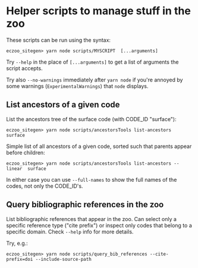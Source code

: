 # Helper scripts to manage stuff in the zoo

These scripts can be run using the syntax:
```
eczoo_sitegen> yarn node scripts/MYSCRIPT  [...arguments]
```

Try `--help` in the place of `[...arguments]` to get a list of arguments
the script accepts.

Try also `--no-warnings` immediately after `yarn node` if you're annoyed by
some warnings (`ExperimentalWarnings`) that `node` displays.


## List ancestors of a given code

List the ancestors tree of the surface code (with CODE_ID "surface"):
```
eczoo_sitegen> yarn node scripts/ancestorsTools list-ancestors  surface
```

Simple list of all ancestors of a given code, sorted such that parents
appear before children:
```
eczoo_sitegen> yarn node scripts/ancestorsTools list-ancestors --linear  surface
```

In either case you can use `--full-names` to show the full names of the codes,
not only the CODE_ID's.


## Query bibliographic references in the zoo

List bibliographic references that appear in the zoo.  Can select only a specific
reference type ("cite prefix") or inspect only codes that belong to a specific
domain.  Check `--help` info for more details.

Try, e.g.:
```
eczoo_sitegen> yarn node scripts/query_bib_references --cite-prefix=doi --include-source-path
```
